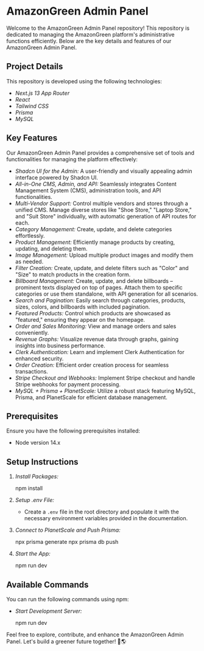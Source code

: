 # AmazonGreen Admin Panel

Welcome to the AmazonGreen Admin Panel repository! This repository is dedicated to managing the AmazonGreen platform's administrative functions efficiently. Below are the key details and features of our AmazonGreen Admin Panel.

## Project Details

This repository is developed using the following technologies:

- *Next.js 13 App Router*
- *React*
- *Tailwind CSS*
- *Prisma*
- *MySQL*

## Key Features

Our AmazonGreen Admin Panel provides a comprehensive set of tools and functionalities for managing the platform effectively:

- *Shadcn UI for the Admin:* A user-friendly and visually appealing admin interface powered by Shadcn UI.
- *All-in-One CMS, Admin, and API:* Seamlessly integrates Content Management System (CMS), administration tools, and API functionalities.
- *Multi-Vendor Support:* Control multiple vendors and stores through a unified CMS. Manage diverse stores like "Shoe Store," "Laptop Store," and "Suit Store" individually, with automatic generation of API routes for each.
- *Category Management:* Create, update, and delete categories effortlessly.
- *Product Management:* Efficiently manage products by creating, updating, and deleting them.
- *Image Management:* Upload multiple product images and modify them as needed.
- *Filter Creation:* Create, update, and delete filters such as "Color" and "Size" to match products in the creation form.
- *Billboard Management:* Create, update, and delete billboards – prominent texts displayed on top of pages. Attach them to specific categories or use them standalone, with API generation for all scenarios.
- *Search and Pagination:* Easily search through categories, products, sizes, colors, and billboards with included pagination.
- *Featured Products:* Control which products are showcased as "featured," ensuring they appear on the homepage.
- *Order and Sales Monitoring:* View and manage orders and sales conveniently.
- *Revenue Graphs:* Visualize revenue data through graphs, gaining insights into business performance.
- *Clerk Authentication:* Learn and implement Clerk Authentication for enhanced security.
- *Order Creation:* Efficient order creation process for seamless transactions.
- *Stripe Checkout and Webhooks:* Implement Stripe checkout and handle Stripe webhooks for payment processing.
- *MySQL + Prisma + PlanetScale:* Utilize a robust stack featuring MySQL, Prisma, and PlanetScale for efficient database management.

## Prerequisites

Ensure you have the following prerequisites installed:

- Node version 14.x

## Setup Instructions

1. *Install Packages:*
   
   npm install
   

2. *Setup .env File:*
   - Create a `.env` file in the root directory and populate it with the necessary environment variables provided in the documentation.

3. *Connect to PlanetScale and Push Prisma:*
   
   npx prisma generate
   npx prisma db push
   

4. *Start the App:*
   
   npm run dev
   

## Available Commands

You can run the following commands using npm:

- *Start Development Server:*
  
  npm run dev
  

Feel free to explore, contribute, and enhance the AmazonGreen Admin Panel. Let's build a greener future together! 🌱🌎
